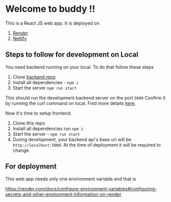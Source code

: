 # Welcome to buddy !!

This is a React JS web app.
It is deployed on

 1. [Render](https://t1m-react-b3.onrender.com/)
 2. [Netlify](https://t1m-react-b3.netlify.app)

## Steps to follow for development on Local

You need backend running on your local. To do that follow these steps

 1. Clone [backend repo](https://github.com/gani-paircode/address-book)
 2. Install all dependencies - `npm i`
 3. Start the server `npm run start`
 
 This should run the development backend server on the port `5000`
 Confirm it by running the curl command on local. Find more details [here](https://github.com/gani-paircode/address-book#readme).
 
 Now it's time to setup frontend.
 
 1. Clone this repo 
 2. Install all dependencies run `npm i`
 3. Start the server - `npm run start`
 4. During development, your backend api's base url will be `http://localhost:5000`. At the time of deployment it will be required to change.
 
## For deployment

This web app needs only one environment variable and that is 

https://render.com/docs/configure-environment-variables#configuring-secrets-and-other-environment-information-on-render 
